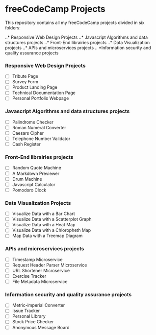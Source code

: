 # freeCodeCamp Projects

This repository contains all my freeCodeCamp projects divided in six folders:

..* Responsive Web Design Projects
..* Javascript Algorithms and data structures projects
..* Front-End librairies projects
..* Data Visualization projects
..* APIs and microservices projects 
.. *Information security and quality assurance projects



### Responsive Web Design Projects

- [ ] Tribute Page
- [ ] Survey Form
- [ ] Product Landing Page
- [ ] Technical Documentation Page
- [ ] Personal Portfolio Webpage

### Javascript Algorithms and data structures projects

- [ ] Palindrome Checker
- [ ] Roman Numeral Converter
- [ ] Caesars Cipher
- [ ] Telephone Number Validator
- [ ] Cash Register

### Front-End librairies projects 

- [ ] Random Quote Machine
- [ ] A Markdown Previewer
- [ ] Drum Machine
- [ ] Javascript Calculator
- [ ] Pomodoro Clock

### Data Visualization Projects

- [ ] Visualize Data with a Bar Chart 
- [ ] Visualize Data with a Scatterplot Graph
- [ ] Visualize Data with a Heat Map
- [ ] Visualize Data with a Chloropheth Map
- [ ] Map Data with a Treemap Diagram 

### APIs and microservices projects 

- [ ] Timestamp Microservice 
- [ ] Request Header Parser Microservice
- [ ] URL Shortener Microservice 
- [ ] Exercise Tracker
- [ ] File Metadata Microservice

### Information security and quality assurance projects

- [ ] Metric-imperial Converter
- [ ] Issue Tracker
- [ ] Personal Library
- [ ] Stock Price Checker
- [ ] Anonymous Message Board
